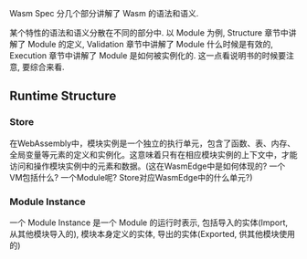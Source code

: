 Wasm Spec 分几个部分讲解了 Wasm 的语法和语义.

某个特性的语法和语义分散在不同的部分中. 以 Module 为例, Structure 章节中讲解了 Module 的定义, Validation 章节中讲解了 Module 什么时候是有效的, Execution 章节中讲解了 Module 是如何被实例化的. 这一点看说明书的时候要注意, 要综合来看.

## Runtime Structure

### Store

在WebAssembly中，模块实例是一个独立的执行单元，包含了函数、表、内存、全局变量等元素的定义和实例化。这意味着只有在相应模块实例的上下文中，才能访问和操作模块实例中的元素和数据。(这在WasmEdge中是如何体现的? 一个VM包括什么? 一个Module呢? Store对应WasmEdge中的什么单元?)

### Module Instance

一个 Module Instance 是一个 Module 的运行时表示, 包括导入的实体(Import, 从其他模块导入的), 模块本身定义的实体, 导出的实体(Exported, 供其他模块使用的)


